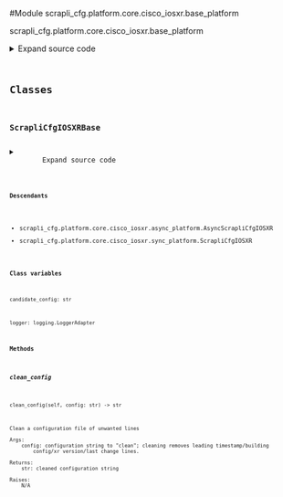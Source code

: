 <link rel="preload stylesheet" as="style" href="https://cdnjs.cloudflare.com/ajax/libs/10up-sanitize.css/11.0.1/sanitize.min.css" integrity="sha256-PK9q560IAAa6WVRRh76LtCaI8pjTJ2z11v0miyNNjrs=" crossorigin>
<link rel="preload stylesheet" as="style" href="https://cdnjs.cloudflare.com/ajax/libs/10up-sanitize.css/11.0.1/typography.min.css" integrity="sha256-7l/o7C8jubJiy74VsKTidCy1yBkRtiUGbVkYBylBqUg=" crossorigin>
<link rel="stylesheet preload" as="style" href="https://cdnjs.cloudflare.com/ajax/libs/highlight.js/10.1.1/styles/github.min.css" crossorigin>
<script defer src="https://cdnjs.cloudflare.com/ajax/libs/highlight.js/10.1.1/highlight.min.js" integrity="sha256-Uv3H6lx7dJmRfRvH8TH6kJD1TSK1aFcwgx+mdg3epi8=" crossorigin></script>
<script>window.addEventListener('DOMContentLoaded', () => hljs.initHighlighting())</script>















#Module scrapli_cfg.platform.core.cisco_iosxr.base_platform

scrapli_cfg.platform.core.cisco_iosxr.base_platform

<details class="source">
    <summary>
        <span>Expand source code</span>
    </summary>
    <pre>
        <code class="python">
"""scrapli_cfg.platform.core.cisco_iosxr.base_platform"""
import re
from logging import Logger, LoggerAdapter
from typing import TYPE_CHECKING, Tuple

from scrapli_cfg.helper import strip_blank_lines
from scrapli_cfg.platform.core.cisco_iosxr.patterns import (
    BANNER_PATTERN,
    END_PATTERN,
    OUTPUT_HEADER_PATTERN,
    VERSION_PATTERN,
)

if TYPE_CHECKING:
    LoggerAdapterT = LoggerAdapter[Logger]  # pylint:disable=E1136
else:
    LoggerAdapterT = LoggerAdapter


CONFIG_SOURCES = [
    "running",
]


class ScrapliCfgIOSXRBase:
    logger: LoggerAdapterT
    _in_configuration_session: bool
    _config_privilege_level: str
    _replace: bool
    candidate_config: str

    @staticmethod
    def _parse_version(device_output: str) -> str:
        """
        Parse version string out of device output

        Args:
            device_output: output from show version command

        Returns:
            str: device version string

        Raises:
            N/A

        """
        version_string_search = re.search(pattern=VERSION_PATTERN, string=device_output)

        if not version_string_search:
            return ""

        version_string = version_string_search.group(0) or ""
        return version_string

    @staticmethod
    def _prepare_config_payloads(config: str) -> Tuple[str, str]:
        """
        Prepare a configuration so it can be nicely sent to the device via scrapli

        Args:
            config: configuration to prep

        Returns:
            tuple: tuple of "normal" config lines and "eager" config lines

        Raises:
            N/A

        """
        # remove building config lines
        config = re.sub(pattern=OUTPUT_HEADER_PATTERN, repl="!", string=config)

        # remove "end" at the end of config if present - if its present it will drop scrapli out
        # of the config session which we do not want
        config = re.sub(pattern=END_PATTERN, repl="!", string=config)

        # find all sections that need to be "eagerly" sent
        eager_config = re.findall(pattern=BANNER_PATTERN, string=config)

        for eager_section in eager_config:
            # afaik cant backreference a non capturing group so we have an extra group per match
            # that we ignore here (element 1)
            config = config.replace(eager_section[0], "!")

        joined_eager_config = "\n".join(captured_section[0] for captured_section in eager_config)

        return config, joined_eager_config

    def _prepare_load_config_session_and_payload(
        self, config: str, replace: bool, exclusive: bool
    ) -> Tuple[str, str]:
        """
        Handle pre "load_config" operations for parity between sync and async

        Args:
            config: candidate config to load
            replace: True/False replace the configuration; passed here so it can be set at the class
                level as we need to stay in config mode and we need to know if we are doing a merge
                or a replace when we go to diff things
            exclusive: True/False use exclusive config mode

        Returns:
            tuple: tuple containing "normal" config elements to send to the device and "eager" mode
                config elements to send to the device (things like banners/macro that require
                scrapli "eager=True")

        Raises:
            N/A

        """
        self.candidate_config = config
        config, eager_config = self._prepare_config_payloads(config=config)

        self._in_configuration_session = True
        self._config_privilege_level = "configuration_exclusive" if exclusive else "configuration"
        self._replace = replace

        return config, eager_config

    def _reset_config_session(self) -> None:
        """
        Reset config session info

        Resets the candidate config and config session name attributes -- when these are "empty" we
        know there is no current config session

        Args:
            N/A

        Returns:
            None

        Raises:
            N/A

        """
        self.logger.debug("resetting candidate config and config session name")
        self.candidate_config = ""
        self._in_configuration_session = False
        self._config_privilege_level = "configuration"

    def _get_diff_command(self) -> str:
        """
        Generate diff command based on source to diff and filesystem/candidate config name

        Args:
            N/A

        Returns:
            str: command to use to diff the configuration

        Raises:
            N/A

        """
        if self._replace:
            return "show configuration changes diff"
        return "show commit changes diff"

    def clean_config(self, config: str) -> str:
        """
        Clean a configuration file of unwanted lines

        Args:
            config: configuration string to "clean"; cleaning removes leading timestamp/building
                config/xr version/last change lines.

        Returns:
            str: cleaned configuration string

        Raises:
            N/A

        """
        self.logger.debug("cleaning config file")

        # remove any of the leading timestamp/building config/xr version/last change lines in
        # both the source and candidate configs so they dont need to be compared
        return strip_blank_lines(
            config=re.sub(pattern=OUTPUT_HEADER_PATTERN, string=config, repl="")
        )
        </code>
    </pre>
</details>




## Classes

### ScrapliCfgIOSXRBase



<details class="source">
    <summary>
        <span>Expand source code</span>
    </summary>
    <pre>
        <code class="python">
class ScrapliCfgIOSXRBase:
    logger: LoggerAdapterT
    _in_configuration_session: bool
    _config_privilege_level: str
    _replace: bool
    candidate_config: str

    @staticmethod
    def _parse_version(device_output: str) -> str:
        """
        Parse version string out of device output

        Args:
            device_output: output from show version command

        Returns:
            str: device version string

        Raises:
            N/A

        """
        version_string_search = re.search(pattern=VERSION_PATTERN, string=device_output)

        if not version_string_search:
            return ""

        version_string = version_string_search.group(0) or ""
        return version_string

    @staticmethod
    def _prepare_config_payloads(config: str) -> Tuple[str, str]:
        """
        Prepare a configuration so it can be nicely sent to the device via scrapli

        Args:
            config: configuration to prep

        Returns:
            tuple: tuple of "normal" config lines and "eager" config lines

        Raises:
            N/A

        """
        # remove building config lines
        config = re.sub(pattern=OUTPUT_HEADER_PATTERN, repl="!", string=config)

        # remove "end" at the end of config if present - if its present it will drop scrapli out
        # of the config session which we do not want
        config = re.sub(pattern=END_PATTERN, repl="!", string=config)

        # find all sections that need to be "eagerly" sent
        eager_config = re.findall(pattern=BANNER_PATTERN, string=config)

        for eager_section in eager_config:
            # afaik cant backreference a non capturing group so we have an extra group per match
            # that we ignore here (element 1)
            config = config.replace(eager_section[0], "!")

        joined_eager_config = "\n".join(captured_section[0] for captured_section in eager_config)

        return config, joined_eager_config

    def _prepare_load_config_session_and_payload(
        self, config: str, replace: bool, exclusive: bool
    ) -> Tuple[str, str]:
        """
        Handle pre "load_config" operations for parity between sync and async

        Args:
            config: candidate config to load
            replace: True/False replace the configuration; passed here so it can be set at the class
                level as we need to stay in config mode and we need to know if we are doing a merge
                or a replace when we go to diff things
            exclusive: True/False use exclusive config mode

        Returns:
            tuple: tuple containing "normal" config elements to send to the device and "eager" mode
                config elements to send to the device (things like banners/macro that require
                scrapli "eager=True")

        Raises:
            N/A

        """
        self.candidate_config = config
        config, eager_config = self._prepare_config_payloads(config=config)

        self._in_configuration_session = True
        self._config_privilege_level = "configuration_exclusive" if exclusive else "configuration"
        self._replace = replace

        return config, eager_config

    def _reset_config_session(self) -> None:
        """
        Reset config session info

        Resets the candidate config and config session name attributes -- when these are "empty" we
        know there is no current config session

        Args:
            N/A

        Returns:
            None

        Raises:
            N/A

        """
        self.logger.debug("resetting candidate config and config session name")
        self.candidate_config = ""
        self._in_configuration_session = False
        self._config_privilege_level = "configuration"

    def _get_diff_command(self) -> str:
        """
        Generate diff command based on source to diff and filesystem/candidate config name

        Args:
            N/A

        Returns:
            str: command to use to diff the configuration

        Raises:
            N/A

        """
        if self._replace:
            return "show configuration changes diff"
        return "show commit changes diff"

    def clean_config(self, config: str) -> str:
        """
        Clean a configuration file of unwanted lines

        Args:
            config: configuration string to "clean"; cleaning removes leading timestamp/building
                config/xr version/last change lines.

        Returns:
            str: cleaned configuration string

        Raises:
            N/A

        """
        self.logger.debug("cleaning config file")

        # remove any of the leading timestamp/building config/xr version/last change lines in
        # both the source and candidate configs so they dont need to be compared
        return strip_blank_lines(
            config=re.sub(pattern=OUTPUT_HEADER_PATTERN, string=config, repl="")
        )
        </code>
    </pre>
</details>


#### Descendants
- scrapli_cfg.platform.core.cisco_iosxr.async_platform.AsyncScrapliCfgIOSXR
- scrapli_cfg.platform.core.cisco_iosxr.sync_platform.ScrapliCfgIOSXR
#### Class variables

    
`candidate_config: str`




    
`logger: logging.LoggerAdapter`



#### Methods

    

##### clean_config
`clean_config(self, config: str) ‑> str`

```text
Clean a configuration file of unwanted lines

Args:
    config: configuration string to "clean"; cleaning removes leading timestamp/building
        config/xr version/last change lines.

Returns:
    str: cleaned configuration string

Raises:
    N/A
```